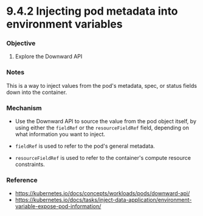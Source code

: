 # 9.4.2 Injecting pod metadata into environment variables

### Objective

1. Explore the Downward API

### Notes

This is a way to inject values from the pod's metadata, spec, or status fields down into the container. 

### Mechanism

* Use the Downward API to source the value from the pod object itself, by using either the `fieldRef` or the `resourceFieldRef` field, depending on what information you want to inject. 

* `fieldRef` is used to refer to the pod's general metadata.

* `resourceFieldRef` is used to refer to the container's compute resource constraints.

### Reference

* https://kubernetes.io/docs/concepts/workloads/pods/downward-api/
* https://kubernetes.io/docs/tasks/inject-data-application/environment-variable-expose-pod-information/